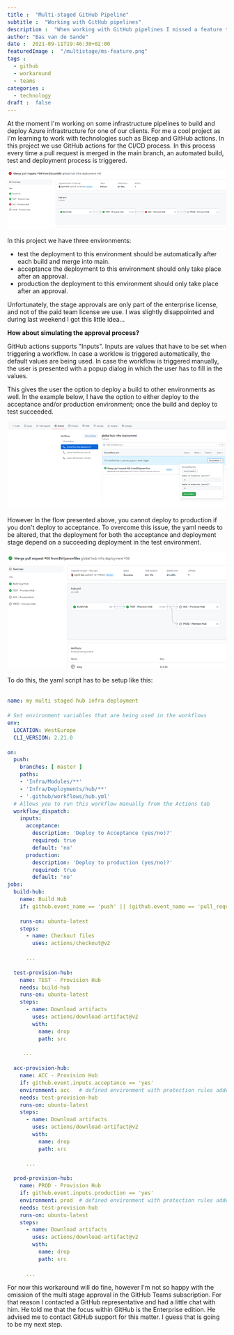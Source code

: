 ```yaml
---
title :  "Multi-staged GitHub Pipeline"
subtitle :  "Working with GitHub pipelines"
description :  "When working with GitHub pipelines I missed a feature that I needed. Approvals. This article describes a workaround in simpler plans."
author: "Bas van de Sande"
date :  2021-09-11T19:46:30+02:00
featuredImage :  "/multistage/ms-feature.png"
tags :  
  - github
  - workaround 
  - teams
categories :  
  - technology
draft :  false
---
```


At the moment I'm working on some infrastructure pipelines to build and deploy Azure infrastructure for one of our clients. For me a cool project as I'm learning to work with technologies such as Bicep and GitHub actions. In this project we use GitHub actions for the CI/CD process. In this process every time a pull request is merged in the main branch, an automated build, test and deployment process is triggered.

![#multistage](/multistage/ms1.png)

In this project we have three environments:
- test
the deployment to this environment should be automatically after each build and merge into main.
- acceptance
the deployment to this environment should only take place after an approval.
- production
the deployment to this environment should only take place after an approval.

Unfortunately, the stage approvals are only part of the enterprise license, and not of the paid team license we use. I was slightly disappointed and during last weekend I got this little idea...

**How about simulating the approval process?**

GitHub actions supports "Inputs". Inputs are values that have to be set when triggering a workflow. In case a worklow is triggered automatically, the default values are being used. In case the workflow is triggered manually, the user is presented with a popup dialog in which the user has to fill in the values.

This gives the user the option to deploy a build to other environments as well. In the example below, I have the option to either deploy to the acceptance and/or production environment; once the build and deploy to test succeeded.

![#multistage](/multistage/ms3.png)

However  In the flow presented above, you cannot deploy to production if you don't deploy to acceptance. To overcome this issue, the yaml needs to be altered, that the deployment for both the acceptance and deployment stage depend on a succeeding deployment in the test environment. 

![#multistage](/multistage/ms2.png)

To do this, the yaml script has to be setup like this:

```yml

name: my multi staged hub infra deployment

# Set environment variables that are being used in the workflows
env:
  LOCATION: WestEurope
  CLI_VERSION: 2.21.0

on:
  push:
    branches: [ master ]
    paths:
    - 'Infra/Modules/**'
    - 'Infra/Deployments/hub/**'
    - '.github/workflows/hub.yml'
  # Allows you to run this workflow manually from the Actions tab
  workflow_dispatch:
    inputs:
      acceptance:
        description: 'Deploy to Acceptance (yes/no)?'
        required: true
        default: 'no'
      production:
        description: 'Deploy to production (yes/no)?'
        required: true
        default: 'no'
jobs:
  build-hub:
    name: Build Hub
    if: github.event_name == 'push' || (github.event_name == 'pull_request' && github.event.action != 'closed') || github.event_name == 'repository_dispatch' || github.event_name == 'workflow_dispatch'

    runs-on: ubuntu-latest
    steps:
      - name: Checkout files
        uses: actions/checkout@v2
 
      ...

  test-provision-hub:
    name: TEST - Provision Hub
    needs: build-hub
    runs-on: ubuntu-latest
    steps:
      - name: Download artifacts
        uses: actions/download-artifact@v2
        with:
          name: drop
          path: src
  
     ...

  acc-provision-hub:
    name: ACC - Provision Hub 
    if: github.event.inputs.acceptance == 'yes'
    environment: acc   # defined environment with protection rules added
    needs: test-provision-hub
    runs-on: ubuntu-latest
    steps:
      - name: Download artifacts
        uses: actions/download-artifact@v2
        with:
          name: drop
          path: src
  
      ...

  prod-provision-hub:
    name: PROD - Provision Hub 
    if: github.event.inputs.production == 'yes'
    environment: prod  # defined environment with protection rules added
    needs: test-provision-hub
    runs-on: ubuntu-latest
    steps:
      - name: Download artifacts
        uses: actions/download-artifact@v2
        with:
          name: drop
          path: src
  
      ...

```

For now this workaround will do fine, however I'm not so happy with the omission of the multi stage approval in the GitHub Teams subscription. For that reason I contacted a GitHub representative and had a little chat with him. He told me that the focus within GitHub is the Enterprise edition. He advised me to contact GitHub support for this matter. I guess that is going to be my next step.